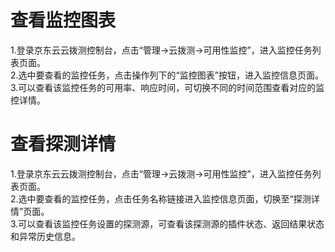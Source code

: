 # 查看监控图表  
1.登录京东云云拨测控制台，点击“管理->云拨测->可用性监控”，进入监控任务列表页面。  
2.选中要查看的监控任务，点击操作列下的“监控图表”按钮，进入监控信息页面。  
3.可以查看该监控任务的可用率、响应时间，可切换不同的时间范围查看对应的监控详情。


# 查看探测详情  
1.登录京东云云拨测控制台，点击“管理->云拨测->可用性监控”，进入监控任务列表页面。  
2.选中要查看的监控任务，点击任务名称链接进入监控信息页面，切换至“探测详情”页面。  
3.可以查看该监控任务设置的探测源，可查看该探测源的插件状态、返回结果状态和异常历史信息。
